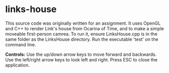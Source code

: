 # links-house
This source code was originally written for an assignment. It uses OpenGL and C++ to render Link's house from Ocarina of Time, and to make a simple moveable first-person camrea. To run it, ensure LinksHouse.cpp is in the same folder as the LinksHouse directory. Run the executable 'test' on the command line.

**Controls:** Use the up/down arrow keys to move forward and backwards. Use the left/right arrow keys to look left and right. Press ESC to close the application.
